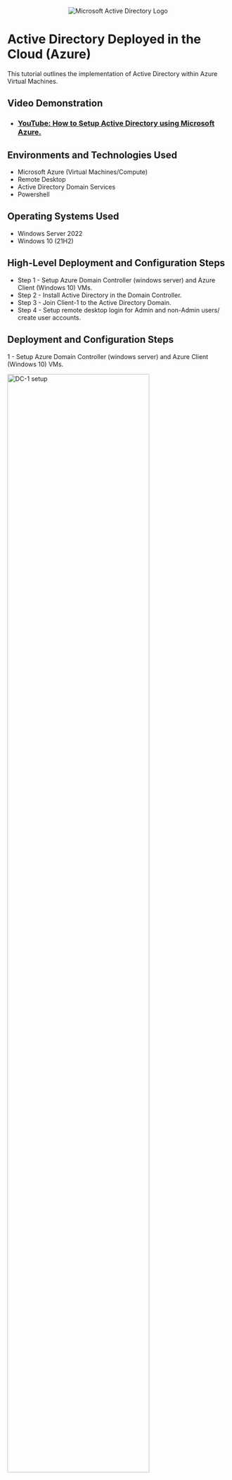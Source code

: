 <p align="center">
<img src="https://i.imgur.com/pU5A58S.png" alt="Microsoft Active Directory Logo"/>
</p>

<h1>Active Directory Deployed in the Cloud (Azure)</h1>
This tutorial outlines the implementation of Active Directory within Azure Virtual Machines.<br />

<h2>Video Demonstration</h2>

- ### [YouTube: How to Setup Active Directory using Microsoft Azure.](https://www.youtube.com/watch?v=CHO33aQHrXU)


<h2>Environments and Technologies Used</h2>

- Microsoft Azure (Virtual Machines/Compute)
- Remote Desktop
- Active Directory Domain Services
- Powershell

<h2>Operating Systems Used</h2>

- Windows Server 2022
- Windows 10 (21H2)

<h2>High-Level Deployment and Configuration Steps</h2>

- Step 1 - Setup Azure Domain Controller (windows server) and Azure Client (Windows 10) VMs.
- Step 2 - Install Active Directory in the Domain Controller.
- Step 3 - Join Client-1 to the Active Directory Domain.
- Step 4 - Setup remote desktop login for Admin and non-Admin users/ create user accounts.

<h2>Deployment and Configuration Steps</h2>

1 - Setup Azure Domain Controller (windows server) and Azure Client (Windows 10) VMs.
<p>
<img src="https://i.imgur.com/b1zTN0s.png" height="80%" width="80%" alt="DC-1 setup"/>
</p>
<p>
Create a Virtual Machine for the Domain Controler.  First, name the Resource Group and then select a region for the Domain Controler or DC-1; the region is based on the region closest to your location.  Second, select the image, for example: Windows 22 Datacenter Server.  Third, select the size: Standard_E2s_v3-2vcpus, 16 Gib memory, and then scroll to the bottom. Click on Disks->Networking-> Review + create-> and finally Create Virtual Machine DC-1.  

Next, create the second Virtual Machine for Client-1.  The region should be the same as the area selected for the Domain Controler (DC-1).  For this VM, the image is Windows 10 Pro, version 21H2-64 Gen2.  The size* will be the same as the first virtual machine (DC-1).  Scroll to the bottom, click on Disks
->Networking-> Review + create, and then Create Virtual Machine Client-1.
</p>
<br />

<p>
<img src="https://i.imgur.com/2XVxIgi.png" height="80%" width="80%" alt="DC-1 with a static private IP address"/>
</p>
<p>
The following step is to change the NIC Private IP address for DC-1 to static instead of dynamic. Go to DC-1, click the Networking tab, click the Network Interface number, click the IP Configurations tab, click the Private IP address, and then change the assignment from dynamic to static.
</p>
<br />

2 - Install Active Directory in the Domain Controller.
<p>
<img src="https://i.imgur.com/YFOxsr6.png" width="80%" alt="Active Directory"/>
</p>
<p>
Next step is to install the Active Directory on DC-1.  To install the Active Directory, click on "add roles and features" in Server Manager and then click "next" on the bottom.  Click on Server Selection on the left side, which will automatically take you to Server Roles; then select Active Direcotry Domain Services.  Click "add features", then click next, next, and next again.  Install "Active Directory Domain Services".
</p>
<br />

<p>
<img src="https://i.imgur.com/SZFfluD.png" height="80%" width="80%" alt="Creating a domain"/>
</p>
<p>
After installing Active Directory, go to the top right corner and click on the yellow exclamation mark sign.  Click "Promote this server to a domain controller", click "add a new forest", and then create a "Root Domain Name".  After DC-1 restarts, log back in using your domain name and login user name. Example: "mydomain.com\labuser".
</p>
<br />

<p>
<img src="https://i.imgur.com/LnJBSWa.png" height="50%" width="50%" alt="new employee creation"/>
</p>
<p>
Once the Active Directory installation has been completed, the next step is to create a some users. In the Search bar next to the Windows icon, type and go to "Active Directory Users and Computers", and create an Organizational Unit named "_EMPLOYEES". Inside the new folder, create an employee with your name and username.  Add the employee to the "Domain Admins" security group; log into DC-1 with that admin account.
</p>
<br />

<p>
<img src="https://i.imgur.com/Ilp9boK.png" height="70%" width="70%" alt="client-1 creation"/>
</p>
<p>
Go to network interface settings for Client-1, click "DNS Severs", click custom, then enter DC-1's private IP.
</p>
<br />

3 - Join Client VM to the Active Directory Domain.
<p>
<img src="https://i.imgur.com/28xtY50.png" height="50%" width="50%"    alt="join client-1 to domain"/>
</p>
<p>
Next step is to join client-1 to the domain that was created. This will allow the created users or employees to log in, while using Client-1. Login to Client-1, righ-click on Windows icon and go to System, then click "Rename This PC (Advanced)".  Next click change, and enter the "Domain: barret.com". Enter the admin credential that was created on DC-1.  If done correctly, you should get a welcome to this domain pop-up message and a prompt to restart the VM.
</p>
<br />

<p>
<img src="https://i.imgur.com/pCPbzzF.png" height="50%" width="50%" alt="allow domain users"/>
</p>
<p>
<img src="https://i.imgur.com/FumIpuQ.png" height="50%" width="50%" alt="non-Admin employee login"/>
</p>
<p>

4 - Setup remote desktop login for Admin and non-Admin users/ create user accounts.
<p>
<img src="https://i.imgur.com/zQthe6G.png" height="50%" width="50%"    alt="final login"/>
</p>
<p>
Lastly, we need to allow non-Admin users access to remote desktop. login to Client-1 using the admin account. Next, go to System, then click "remote desktop", then allow "domain users". The Active Directory is now completely set up and users can log in remotely using Client-1.
</p>
<br />
